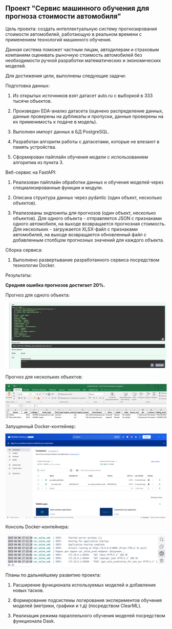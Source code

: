 ## Проект "Сервис машинного обучения для прогноза стоимости автомобиля"

Цель проекта: создать интеллектуальную систему прогнозирования стоимости автомобилей, работающую в реальном времени с применением технологий машинного обучения. 

Данная система поможет частным лицам, автодилерам и страховым компаниям оценивать рыночную стоимость автомобилей без необходимости ручной разработки математических и экономических моделей.

Для достижения цели, выполнены следующие задачи:

Подготовка данных:

1. Из открытых источников взят датасет auto.ru с выборкой в 333 тысячи объектов.

2. Произведен EDA-анализ датасета (оценено распределение данных, данные проверены на дубликаты и пропуски, данные проверены на их применимость к подаче в модель).

3. Выполнен импорт данных в БД PostgreSQL.

4. Разработан алгоритм работы с датасетами, которые не влезают в память устройства.

5. Сформирован пайплайн обучения модели с использованием алгоритма из пункта 3.

Веб-сервис на FastAPI:

1. Реализован пайплайн обработки данных и обучения моделей через специализированные функции и модули.

2. Описана структура данных через pydantic (один объект, несколько объектов).

3. Реализованы эндпоинты для прогнозов (один объект, несколько объектов). Для одного объекта - отправляется JSON с признаками одного автомобиля, на выходе возвращается прогнозная стоимость. Для нескольких - загружается XLSX-файл с признаками автомобилей, на выходе возвращается обновленный файл с добавленным столбцом прогнозных значений для каждого объекта.

Сборка сервиса:

1. Выполнено развертывание разработанного сервиса посредством технологии Docker.

Результаты:

**Средняя ошибка прогнозов достигает 20%.**

Прогноз для одного объекта:

![](./images/image_pred.png)


Прогноз для нескольких объектов:

![](./images/pred_on_file.png)

Запущенный Docker-контейнер:

![](./images/docker.png)

Консоль Docker-контейнера:

![](./images/docker_2.png)

Планы по дальнейшему развитию проекта:

1. Расширение функционала используемых моделей и добавление новых тасков.

2. Формирование подсистемы логирования экспериментов обучения моделей (метрики, графики и т.д) (посредством ClearML).

3. Реализация режима параллельного обучения моделей посредством функционала Dask.